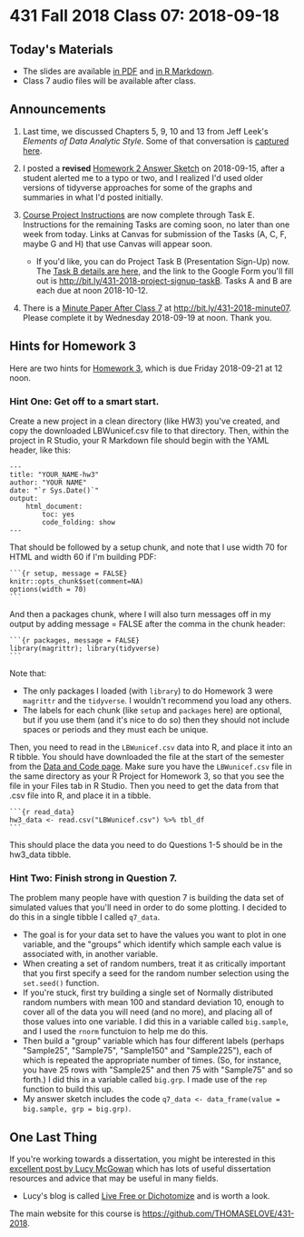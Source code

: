 # 431 Fall 2018 Class 07: 2018-09-18

## Today's Materials

- The slides are available [in PDF](https://github.com/THOMASELOVE/431-2018/blob/master/slides/class07/431_class-07-slides_2018.pdf) and [in R Markdown](https://raw.githubusercontent.com/THOMASELOVE/431-2018/master/slides/class07/431_class-07-slides_2018.Rmd).
- Class 7 audio files will be available after class.

## Announcements

1. Last time, we discussed Chapters 5, 9, 10 and 13 from Jeff Leek's *Elements of Data Analytic Style*. Some of that conversation is [captured here](https://github.com/THOMASELOVE/431-2018/blob/master/slides/class07/LEEK.md).

2. I posted a **revised** [Homework 2 Answer Sketch](https://github.com/THOMASELOVE/431-2018/tree/master/homework/Homework2) on 2018-09-15, after a student alerted me to a typo or two, and I realized I'd used older versions of tidyverse approaches for some of the graphs and summaries in what I'd posted initially.

3. [Course Project Instructions](https://thomaselove.github.io/431-2018-project/) are now complete through Task E. Instructions for the remaining Tasks are coming soon, no later than one week from today. Links at Canvas for submission of the Tasks (A, C, F, maybe G and H) that use Canvas will appear soon. 
    - If you'd like, you can do Project Task B (Presentation Sign-Up) now. The [Task B details are here](https://thomaselove.github.io/431-2018-project/taskB.html), and the link to the Google Form you'll fill out is http://bit.ly/431-2018-project-signup-taskB. Tasks A and B are each due at noon 2018-10-12.

4. There is a [Minute Paper After Class 7](http://bit.ly/431-2018-minute07) at http://bit.ly/431-2018-minute07. Please complete it by Wednesday 2018-09-19 at noon. Thank you.

## Hints for Homework 3

Here are two hints for [Homework 3](https://github.com/THOMASELOVE/431-2018/tree/master/homework/Homework3), which is due Friday 2018-09-21 at 12 noon.

### Hint One: Get off to a smart start. 

Create a new project in a clean directory (like HW3) you've created, and copy the downloaded LBWunicef.csv file to that directory. Then, within the project in R Studio, your R Markdown file should begin with the YAML header, like this:

    ---
    title: "YOUR_NAME-hw3"
    author: "YOUR NAME"
    date: "`r Sys.Date()`"
    output:
        html_document:
            toc: yes
            code_folding: show
    ---

That should be followed by a setup chunk, and note that I use width 70 for HTML and width 60 if I'm building PDF:

    ```{r setup, message = FALSE}
    knitr::opts_chunk$set(comment=NA)
    options(width = 70)
    ```

And then a packages chunk, where I will also turn messages off in my output by adding message = FALSE after the comma in the chunk header:

    ```{r packages, message = FALSE}
    library(magrittr); library(tidyverse)
    ```

Note that:

- The only packages I loaded (with `library`) to do Homework 3 were `magrittr` and the `tidyverse`. I wouldn't recommend you load any others. 
- The labels for each chunk (like `setup` and `packages` here) are optional, but if you use them (and it's nice to do so) then they should not include spaces or periods and they must each be unique.

Then, you need to read in the `LBWunicef.csv` data into R, and place it into an R tibble. You should have downloaded the file at the start of the semester from the [Data and Code page](https://github.com/THOMASELOVE/431-2018-data). Make sure you have the `LBWunicef.csv` file in the same directory as your R Project for Homework 3, so that you see the file in your Files tab in R Studio. Then you need to get the data from that .csv file into R, and place it in a tibble. 

    ```{r read_data}
    hw3_data <- read.csv("LBWunicef.csv") %>% tbl_df
    ```

This should place the data you need to do Questions 1-5 should be in the hw3_data tibble.

### Hint Two: Finish strong in Question 7.

The problem many people have with question 7 is building the data set of simulated values that you'll need in order to do some plotting. I decided to do this in a single tibble I called `q7_data`.

- The goal is for your data set to have the values you want to plot in one variable, and the "groups" which identify which sample each value is associated with, in another variable.
- When creating a set of random numbers, treat it as critically important that you first specify a seed for the random number selection using the `set.seed()` function.
- If you're stuck, first try building a single set of Normally distributed random numbers with mean 100 and standard deviation 10, enough to cover all of the data you will need (and no more), and placing all of those values into one variable.  I did this in a variable called `big.sample`, and I used the `rnorm` functuion to help me do this.
- Then build a "group" variable which has four different labels (perhaps "Sample25", "Sample75", "Sample150" and "Sample225"), each of which is repeated the appropriate number of times. (So, for instance, you have 25 rows with "Sample25" and then 75 with "Sample75" and so forth.) I did this in a variable called `big.grp`. I made use of the `rep` function to build this up.
- My answer sketch includes the code `q7_data <- data_frame(value = big.sample, grp = big.grp)`.

## One Last Thing

If you're working towards a dissertation, you might be interested in this [excellent post by Lucy McGowan](https://livefreeordichotomize.com/2018/09/14/one-year-to-dissertate/) which has lots of useful dissertation resources and advice that may be useful in many fields. 

- Lucy's blog is called [Live Free or Dichotomize](https://livefreeordichotomize.com/) and is worth a look.

The main website for this course is https://github.com/THOMASELOVE/431-2018.
